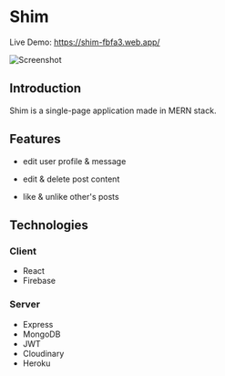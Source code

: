 # Shim

Live Demo: https://shim-fbfa3.web.app/

![Screenshot](./shimGif.gif)

## Introduction

Shim is a single-page application made in MERN stack.

## Features

- edit user profile & message

- edit & delete post content 

- like & unlike other's posts

## Technologies

### Client

- React
- Firebase

### Server

- Express
- MongoDB
- JWT
- Cloudinary
- Heroku
